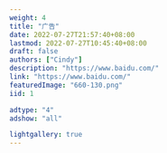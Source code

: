 ```yaml
---
weight: 4
title: "广告"
date: 2022-07-27T21:57:40+08:00
lastmod: 2022-07-27T10:45:40+08:00
draft: false
authors: ["Cindy"]
description: "https://www.baidu.com/"
link: "https://www.baidu.com/"
featuredImage: "660-130.png"
iid: 1

adtype: "4"
adshow: "all"

lightgallery: true
---
```


<!-- 
 link 广告链接

 adtype: //只能写其中一种类型 (广告具体比例最后和设计确定)
	"1" 横图 广告图 大尺寸 1206/130   小尺寸 750/130
		长图
		featuredImage 
		短图
		如果是长横图需要传一个短版的图。
		featuredImage1 
		
	"2" pc网页两端竖图 498/1277
		左边
		featuredImage 
		右边
		featuredImage1 
		
	"3" 文章目录下面的广告图  224/450
	
	"4" 文章下面的广告图 660/130

 adshow: //只能写其中一种类型
 	all:  //所有页面
 	index //只有首页展示
 	other //除了首页其他页面展示
 -->